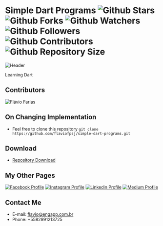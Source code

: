 # Simple Dart Programs ![Github Stars](https://img.shields.io/github/stars/flaviofpsj/simple-dart-programs.svg?label=Stars) ![Github Forks](https://img.shields.io/github/forks/flaviofpsj/simple-dart-programs.svg?label=Forks) ![Github Watchers](https://img.shields.io/github/watchers/flaviofpsj/simple-dart-programs.svg?label=Watchers) ![Github Followers](https://img.shields.io/github/followers/flaviofpsj.svg?label=Followers) ![Github Contributors](https://img.shields.io/github/contributors/flaviofpsj/simple-dart-programs.svg?label=Contributors) ![Github Repository Size](https://img.shields.io/github/repo-size/flaviofpsj/simple-dart-programs.svg?label=Size)

![Header](https://i.imgur.com/yfbbAei.png)

Learning Dart

## Contributors
<a href="https://github.com/flaviofpsj"><img src="https://i.imgur.com/TlK8zDB.png" title="Flávio Farias"></a>

## On Changing Implementation
+ Feel free to clone this repository `git clone https://github.com/flaviofpsj/simple-dart-programs.git`

## Download
+ [Repository Download](https://github.com/flaviofpsj/simple-dart-programs/archive/master.zip)

## My Other Pages
<a href="https://www.facebook.com/flaviofpsj"><img src="https://i.imgur.com/bHRTPvs.png" title="Facebook Profile"></a> <a href="https://www.instagram.com/flaviofpsj"><img src="https://i.imgur.com/VrYSoc0.png" title="Instagram Profile"></a> <a href="https://www.linkedin.com/in/flaviofpsj"><img src="https://i.imgur.com/ERL5FFt.png" title="Linkedin Profile"></a> <a href="https://www.medium.com/@flaviofpsj"><img src="https://i.imgur.com/UPR0HtK.png" title="Medium Profile"></a>

## Contact Me
+ E-mail: flavio@engapp.com.br
+ Phone: +5582991213725